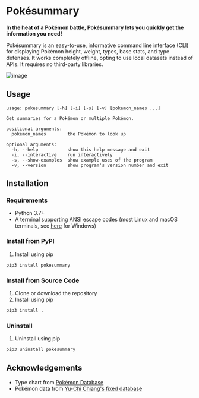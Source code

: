 # Pokésummary
**In the heat of a Pokémon battle,
Pokésummary lets you quickly get the information you need!**

Pokésummary is an easy-to-use, informative command line interface (CLI)
for displaying Pokémon height, weight, types, base stats, and type defenses.
It works completely offline, opting to use local datasets instead of APIs.
It requires no third-party libraries.

![image](https://user-images.githubusercontent.com/29507110/113649578-adaebe00-965c-11eb-992f-7a0e2b051967.png)


## Usage
```console
usage: pokesummary [-h] [-i] [-s] [-v] [pokemon_names ...]

Get summaries for a Pokémon or multiple Pokémon.

positional arguments:
  pokemon_names        the Pokémon to look up

optional arguments:
  -h, --help           show this help message and exit
  -i, --interactive    run interactively
  -s, --show-examples  show example uses of the program
  -v, --version        show program's version number and exit
```

## Installation

### Requirements
- Python 3.7+
- A terminal supporting ANSI escape codes
(most Linux and macOS terminals,
see [here](https://superuser.com/questions/413073/windows-console-with-ansi-colors-handling) for Windows)

### Install from PyPI
1. Install using pip
```sh
pip3 install pokesummary
```

### Install from Source Code
1. Clone or download the repository
2. Install using pip
```sh
pip3 install .
```

### Uninstall
1. Uninstall using pip
```sh
pip3 uninstall pokesummary
```

## Acknowledgements
- Type chart from [Pokémon Database](https://pokemondb.net/type)
- Pokémon data from [Yu-Chi Chiang's fixed database](https://www.kaggle.com/mrdew25/pokemon-database/discussion/165031)
